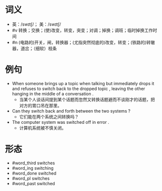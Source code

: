 # 词义
- 英：/swɪtʃ/； 美：/swɪtʃ/
- #v 转换；交换；(使)改变，转变，突变；对调；掉换；调班；临时掉换工作时间
- #n (电路的)开关，闸，转换器；(尤指突然彻底的)改变，转变；(铁路的)转辙器，道岔；（细软）枝条
# 例句
- When someone brings up a topic when talking but immediately drops it and refuses to switch back to the dropped topic , leaving the other hanging in the middle of a conversation .
	- 当某个人谈话间提到某个话题而忽然又转换话题避而不谈刚才的话题，把对方的胃口吊在那里。
- Can they switch back and forth between the two systems ?
	- 它们能在两个系统之间转换吗？
- The computer system was switched off in error .
	- 计算机系统被不慎关闭。
# 形态
- #word_third switches
- #word_ing switching
- #word_done switched
- #word_pl switches
- #word_past switched
